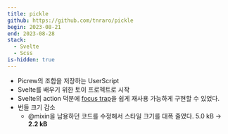 ```yaml
---
title: pickle
github: https://github.com/tnraro/pickle
begin: 2023-08-21
end: 2023-08-28
stack:
  - Svelte
  - Scss
is-hidden: true
---
```

- Picrew의 조합을 저장하는 UserScript
- Svelte를 배우기 위한 토이 프로젝트로 시작
- Svelte의 action 덕분에 [focus trap](https://github.com/tnraro/pickle/blob/main/packages/ui/src/actions/focusTrap.ts)을 쉽게 재사용 가능하게 구현할 수 있었다.
- 번들 크기 감소
	- @mixin을 남용하던 코드를 수정해서 스타일 크기를 대폭 줄였다. 5.0 kB -> **2.2 kB**
